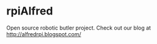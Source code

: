 rpiAlfred
=========

Open source robotic butler project. Check out our blog at http://alfredrpi.blogspot.com/

